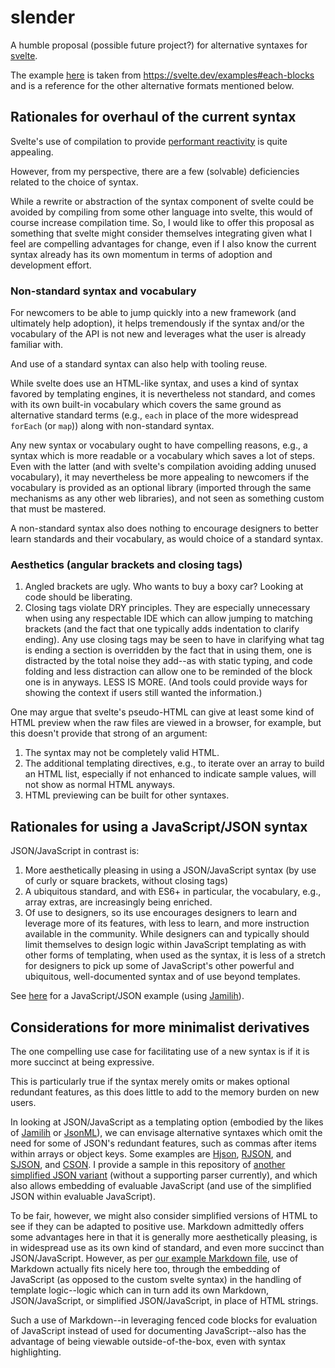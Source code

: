 # slender

A humble proposal (possible future project?) for alternative syntaxes for [svelte](https://github.com/sveltejs/svelte).

The example [here](./reactive.svelte) is taken from <https://svelte.dev/examples#each-blocks>
and is a reference for the other alternative formats mentioned below.

## Rationales for overhaul of the current syntax

Svelte's use of compilation to provide [performant reactivity](https://svelte.dev/blog/svelte-3-rethinking-reactivity) is quite appealing.

However, from my perspective, there are a few (solvable) deficiencies related to the choice of syntax.

While a rewrite or abstraction of the syntax component of svelte could be avoided by compiling from some other language into svelte, this would of course increase compilation time. So, I would like to offer this proposal as something that svelte might consider themselves integrating given what I feel are compelling advantages for change, even if I also know the current syntax already has its own momentum in terms of adoption and development effort.

### Non-standard syntax and vocabulary

For newcomers to be able to jump quickly into a new framework (and ultimately help adoption), it helps tremendously if the syntax and/or the vocabulary of the API is not new and leverages what the user is already familiar with.

And use of a standard syntax can also help with tooling reuse.

While svelte does use an HTML-like syntax, and uses a kind of syntax favored by templating engines, it is nevertheless not standard, and comes with its own built-in vocabulary which covers the same ground as alternative standard terms (e.g., `each` in place of the more widespread `forEach` (or `map`)) along with non-standard syntax.

Any new syntax or vocabulary ought to have compelling reasons, e.g., a syntax which is more readable or a vocabulary which saves a lot of steps. Even with the latter (and with svelte's compilation avoiding adding unused vocabulary), it may nevertheless be more appealing to newcomers if the vocabulary is provided as an optional library (imported through the same mechanisms as any other web libraries), and not seen as something custom that must be mastered.

A non-standard syntax also does nothing to encourage designers to better learn standards and their vocabulary, as would choice of a standard syntax.

### Aesthetics (angular brackets and closing tags)

1. Angled brackets are ugly. Who wants to buy a boxy car? Looking at code should be liberating.
1. Closing tags violate DRY principles. They are especially unnecessary when using any respectable IDE which can allow jumping to matching brackets (and the fact that one typically adds indentation to clarify ending). Any use closing tags may be seen to have in clarifying what tag is ending a section is overridden by the fact that in using them, one is distracted by the total noise they add--as with static typing, and code folding and less distraction can allow one to be reminded of the block one is in anyways. LESS IS MORE. (And tools could provide ways for showing the context if users still wanted the information.)

One may argue that svelte's pseudo-HTML can give at least some kind of HTML preview when the raw files are viewed in a browser, for example, but this doesn't provide that strong of an argument:

1. The syntax may not be completely valid HTML.
1. The additional templating directives, e.g., to iterate over an array to build an HTML list, especially if not enhanced to indicate sample values, will not show as normal HTML anyways.
1. HTML previewing can be built for other syntaxes.

## Rationales for using a JavaScript/JSON syntax

JSON/JavaScript in contrast is:

1. More aesthetically pleasing in using a JSON/JavaScript syntax (by use of curly or square brackets, without closing tags)
1. A ubiquitous standard, and with ES6+ in particular, the vocabulary, e.g., array extras, are increasingly being enriched.
1. Of use to designers, so its use encourages designers to learn and leverage more of its features, with less to learn, and more instruction available in the community. While designers can and typically should limit themselves to design logic within JavaScript templating as with other forms of templating, when used as the syntax, it is less of a stretch for designers to pick up some of JavaScript's other powerful and ubiquitous, well-documented syntax and of use beyond templates.

See [here](./reactive.js) for a JavaScript/JSON example (using [Jamilih](https://github.com/brettz9/jamilih/)).

## Considerations for more minimalist derivatives

The one compelling use case for facilitating use of a new syntax is if it is more succinct at being expressive.

This is particularly true if the syntax merely omits or makes optional redundant features, as this does little to add to the memory burden on new users.

In looking at JSON/JavaScript as a templating option (embodied by the likes of [Jamilih](https://github.com/brettz9/jamilih/) or [JsonML](http://www.jsonml.org/)), we can envisage alternative syntaxes which omit the need for some of JSON's redundant features, such as commas after items within arrays or object keys. Some examples are [Hjson](https://hjson.org/), [RJSON](http://www.relaxedjson.org/), and [SJSON](http://help.autodesk.com/view/Stingray/ENU/?guid=__stingray_help_managing_content_sjson_html), and [CSON](https://github.com/bevry/cson). I provide a sample in this repository of [another simplified JSON variant](./reactive.sjson) (without a supporting parser currently), and which also allows embedding of evaluable JavaScript (and use of the simplified JSON within evaluable JavaScript).

To be fair, however, we might also consider simplified versions of HTML to see if they can be adapted to positive use. Markdown admittedly offers some advantages here in that it is generally more aesthetically pleasing, is in widespread use as its own kind of standard, and even more succinct than JSON/JavaScript. However, as per [our example Markdown file](./reactive.md), use of Markdown actually fits nicely here too, through the embedding of JavaScript (as opposed to the custom svelte syntax) in the handling of template logic--logic which can in turn add its own Markdown, JSON/JavaScript, or simplified JSON/JavaScript, in place of HTML strings.

Such a use of Markdown--in leveraging fenced code blocks for evaluation of JavaScript instead of used for documenting JavaScript--also has the advantage of being viewable outside-of-the-box, even with syntax highlighting.
